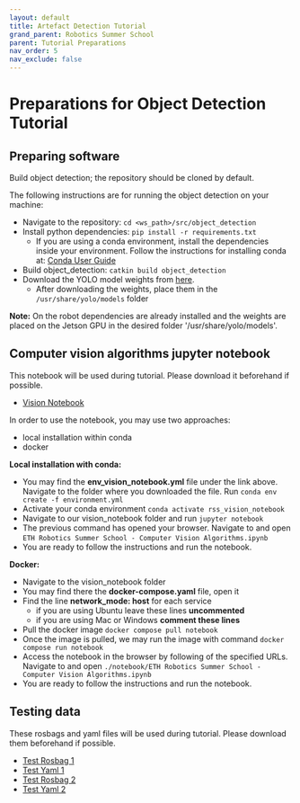 ```yaml
---
layout: default
title: Artefact Detection Tutorial
grand_parent: Robotics Summer School
parent: Tutorial Preparations
nav_order: 5
nav_exclude: false
---
```


# Preparations for Object Detection Tutorial

## Preparing software
Build object detection; the repository should be cloned by default.

The following instructions are for running the object detection on your machine:

- Navigate to the repository: `cd <ws_path>/src/object_detection`
- Install python dependencies: `pip install -r requirements.txt`
  - If you are using a conda environment, install the dependencies inside your environment.
    Follow the instructions for installing conda at: [Conda User Guide](https://conda.io/projects/conda/en/latest/user-guide/tasks/manage-environments.html)
- Build object_detection: `catkin build object_detection`
- Download the YOLO model weights from [here](https://github.com/ultralytics/yolov5/releases/download/v6.1/yolov5l6.pt).
  - After downloading the weights, place them in the `/usr/share/yolo/models` folder
 
**Note:** On the robot dependencies are already installed and the weights are placed on the Jetson GPU in the desired folder '/usr/share/yolo/models'.

## Computer vision algorithms jupyter notebook
This notebook will be used during tutorial. Please download it beforehand if possible.

- [Vision Notebook](https://polybox.ethz.ch/index.php/s/NIWeZP1pn6DiI31)

In order to use the notebook, you may use two approaches:

- local installation within conda
- docker

**Local installation with conda:**

- You may find the **env_vision_notebook.yml** file under the link above. Navigate to the folder where you downloaded the file.
Run `conda env create -f environment.yml`
- Activate your conda environment `conda activate rss_vision_notebook`
- Navigate to our vision_notebook folder and run `jupyter notebook`
- The previous command has opened your browser. Navigate to and open `ETH Robotics Summer School - Computer Vision Algorithms.ipynb`
- You are ready to follow the instructions and run the notebook.

**Docker:**

- Navigate to the vision_notebook folder
- You may find there the **docker-compose.yaml** file, open it 
- Find the line **network_mode: host** for each service 
  - if you are using Ubuntu leave these lines **uncommented**
  - if you are using Mac or Windows **comment these lines**
- Pull the docker image `docker compose pull notebook`
- Once the image is pulled, we may run the image with command `docker compose run notebook`
- Access the notebook in the browser by following of the specified URLs. Navigate to and open `./notebook/ETH Robotics Summer School - Computer Vision Algorithms.ipynb`
- You are ready to follow the instructions and run the notebook.
  
## Testing data
These rosbags and yaml files will be used during tutorial. Please download them beforehand if possible.

- [Test Rosbag 1](http://robotics.ethz.ch/~asl-datasets/2023_RoboticsSummerSchool_testing_data/2023-06-16-16-32-34_smb263.bag)
- [Test Yaml 1](http://robotics.ethz.ch/~asl-datasets/2023_RoboticsSummerSchool_testing_data/2023-06-16-16-32-34.yaml)
- [Test Rosbag 2](http://robotics.ethz.ch/~asl-datasets/2023_RoboticsSummerSchool_testing_data/2023-06-16-16-37-44_smb263.bag)
- [Test Yaml 2](http://robotics.ethz.ch/~asl-datasets/2023_RoboticsSummerSchool_testing_data/2023-06-16-16-37-44.yaml)

